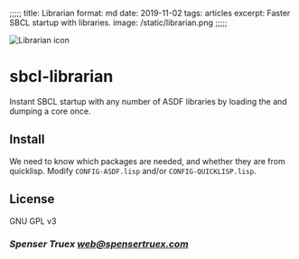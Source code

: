 ;;;;;
title: Librarian
format: md
date: 2019-11-02
tags: articles
excerpt: Faster SBCL startup with libraries.
image: /static/librarian.png
;;;;;

![Librarian icon](https://spensertruex.com/static/librarian.png)

# sbcl-librarian

Instant SBCL startup with any number of ASDF libraries by loading the and
dumping a core once.

## Install

We need to know which packages are needed, and whether they are from quicklisp. Modify `CONFIG-ASDF.lisp` and/or `CONFIG-QUICKLISP.lisp`.

## License

GNU GPL v3

### _Spenser Truex <web@spensertruex.com>_
